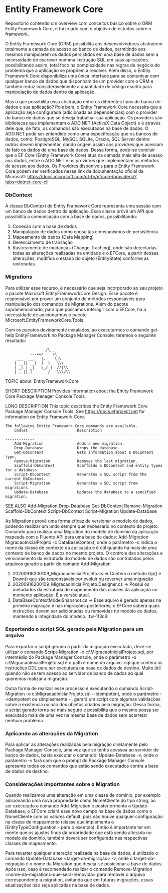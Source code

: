 # Entity Framework Core
Repositório contendo um overview com conceitos básico sobre o ORM Entity Framework Core, e foi criado com o objetivo de estudos sobre o framework.

O Entity Framework Core (ORM) possibilita aos desenvolvedores abstraírem totalmente a camada de acesso ao banco de dados, permitindo aos mesmos manipularem os dados persistidos em uma base de dados sem a necessidade de escrever nunhma instrução SQL em suas aplicações, possibilitando assim, total foco na complexidade nas regras de negócio do problema que a aplicação se propõem a resolver. Além disso, o Entitiy Framework Core disponibiliza uma única interface para se comunicar com qualquer banco de dados que disponham de um provider com o ORM e também reduz consideravelmente a quantidade de código escrito para manipulação de dados dentro da aplicação.

Mas o que possibilita essa abstração entre os diferentes tipos de banco de dados e sua aplicação? Pois bem, o Entity Framework Core necessita que a aplicação seja configurada (adicionada as dependências) com o provider do banco de dados que se deseja trabalhar sua aplicação. Os providers são bibliotecas que implementam o ADO.NET (ActiveX Data Object) e é através dele que, de fato, os comandos são executados na base de dados. 
O ADO.NET pode ser entendido como uma especificação que os bancos de dados, como: PostigreSQL, MySQL SQLite, Oracle, SQL Server dentre outros devem implementar, dando origem assim aos providres que acessam de fato os dados de uma base de dados. Dessa forma, pode-se concluir que o EF Core (Entity Framework Core) atua na camada mais alta de acesso aos dados, entre o ADO.NET e os providres que implementam os métodos de acesso aos dados.
Os Providres disponíveis para o Entity Framework Core podem ser verificados nesse link da documentação oficial da Microsoft: https://docs.microsoft.com/pt-br/ef/core/providers/?tabs=dotnet-core-cli

### DbContext
A classe DbContext do Entity Framework Core representa uma sessão com um banco de dados dentro da aplicação. Essa classe provê um API que possibilita a comunicação com a base de dados, possibilitando:
1.  Conexão com a base de dados
2. Manipulação de dados como consultas e mecanismos de persistência
3. Mapeamento de dados (Data Mapping)
4. Gerenciamento de transação
5. Rastreamento de mudanças (Change Traching), onde são detectadas todas as alterações realizadas na entidade e o EFCore, a partir dessas alterações, modifica o estado do objeto (EntityState) conforme as rastreadas.

### Migrations
Para utilizar esse recurso, é necessário que seja incorporado ao seu projeto o pacote Microsoft.EntityFrameworkCore.Design. Esse pacote é responsável por prover um conjunto de métodos responsáveis para manipulação dos comandos de Migrations. Além do pacote supramencionado, para que possamos interagir com o EFCore, há a necessidade de adicionarmos o pacote Microsoft.EntityFrameworkCore.Tools. 

Com os pacotes devidamente instalados, ao executarmos o comando get-help EntityFramework no Package Manager Console, teremos o seguinte resultado:

                     _/\__
               ---==/    \\
         ___  ___   |.    \|\
        | __|| __|  |  )   \\\
        | _| | _|   \_/ |  //|\\
        |___||_|       /   \\\/\\

TOPIC
    about_EntityFrameworkCore

SHORT DESCRIPTION
    Provides information about the Entity Framework Core Package Manager Console Tools.

LONG DESCRIPTION
    This topic describes the Entity Framework Core Package Manager Console Tools. See https://docs.efproject.net for
    information on Entity Framework Core.

    The following Entity Framework Core commands are available.
        Cmdlet                      Description
        --------------------------  ---------------------------------------------------
        Add-Migration               Adds a new migration.
        Drop-Database               Drops the database.
        Get-DbContext               Gets information about a DbContext type.
        Remove-Migration            Removes the last migration.
        Scaffold-DbContext          Scaffolds a DbContext and entity types for a database.
        Script-DbContext            Generates a SQL script from the current DbContext. 
        Script-Migration            Generates a SQL script from migrations.
        Update-Database             Updates the database to a specified migration.

SEE ALSO
    Add-Migration
    Drop-Database
    Get-DbContext
    Remove-Migration
    Scaffold-DbContext
    Script-DbContext
    Script-Migration
    Update-Database
    
As Migrations provê uma forma eficaz de versionar o modelo de dados, podendo realizar um undo sempre que necessário no contexto do projeto. Comando para realizar uma Migration do modelo de domínio da aplicação mapeada com o Fluente API para uma base de dados: Add-Migration MigracaoInicialProjeto -c DataBaseContext, onde o parâmetro -c indica o nome da classe de contexto da aplicação e é útil quando há mais de uma contexto de banco de dados no mesmo projeto.
O controle das alterações e versionamento da estrutuda do modelo de dados são controlados pelos arquivos gerado a partir do comand Add-Migration
  1. 20200916200109_MigracaoInicialProjeto.cs => Contém o método Up() e Down() que são responsáveis por evoluir ou reverver uma migração
  2. 20200916200109_MigracaoInicialProjeto.Designer.cs => Possui os metadados da estrutuda de mapeamento das classes da aplicação no momento aplicação. É a versão atual.
  3. DataBaseContextModelSnapshot.cs => Esse aquivo é gerado apenas na primeira migração e nas migrações posteriores, o EFCore saberá quais instruções devem ser adicionadas    ou removidas no modelo de dados, mantendo a integridade do modelo. :tw-1f3c6:
  
  ### Exportando o script SQL gerado pela Migration para um arquivo
 Para exportar o script gerado a partir da migração executada, deve-se utilizar o comando Script-Migration -o c:\MigracaoInicialProjeto.sql, por intermédio do Package Manager Console, onde o parâmetro -o c:\MigracaoInicialProjeto.sql é o path e nome do arquivo .sql que conterá as instruções DDL para ser executada na base de dados de destino. Muito útil quando não se tem acesso ao servidor de banco de dados ao qual queremos realizar a migração. 
 
 Outra forma de realizar esse processo é executando o comando Script-Migration -o c:\MigracaoInicialProjeto.sql --idempotent, onde o parâmetro --idempotent ou simplesmente -i, gerará um script com algumas validações sobre a existencia ou não dos objetos criados pela migração. Dessa forma, o script gerado torna-se mais seguro e possibilita que o mesmo possa ser executado mais de uma vez na mesma base de dados sem acarretar nenhum problema.
 
 ### Aplicando as alterações da Migration
 Para aplicar as alterações realizadas pela migração diretamente pelo Package Manager Console, uma vez que se tenha acessoa ao servidor de banco de dados, basta executar o comando: Update-Database -v, onde o parâmetro -v fará com que o prompt do Package Manager Console apresente todos os comandos que estão sendo executados contra a base de dados de destino. 
 
 ### Considerações importantes sobre o Migration
 Quando realizamos uma alteração em uma classe de domínio, por exemplo adicionando uma nova propriedade como NomeCliente do tipo string, ao ser executado o comando Add-Migration e posteriormento o Update-Database, o EFCore criará esse novo campo na base de dados como o NomeCliente com os valores default, pois não houve qualquer configuração na classe de mapeamento (classe que implementa o IEntityTypeConfiguration<Cliente> - para o exemplo). Então é importante ter em mente que os ajustes finos da propriedade que está sendo alterado no modelo de domínio, também deverá ser configurada nas respectivas classes de mapeamento.
  
  Para reverter qualquer alteração realizada na base de dados, é utilizado o comando Update-Database <target-da-migração> -v, onde o target-da-migração é o nome da Migration que deseja-se posicionar a base de dados. Após isso, caso é recomendado realizar o comando Remove-Migration <nome-da-migrations-que-será-removida> para remover o arquivo correspondente a migration, evitando que em futuras migrações, essas atualizações não seja aplicadas na base de dados.
    
